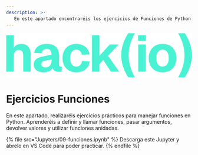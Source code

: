 ```yaml
---
description: >-
   En este apartado encontraréis los ejercicios de Funciones de Python.
---
```


<div style="text-align: center;">
  <img src="https://github.com/Hack-io-Data/Imagenes/blob/main/01-LogosHackio/logo_celeste@4x.png?raw=true" alt="logo hack(io)" />
</div>


# Ejercicios Funciones

En este apartado, realizaréis ejercicios prácticos para manejar funciones en Python. Aprenderéis a definir y llamar funciones, pasar argumentos, devolver valores y utilizar funciones anidadas. 

{% file src="Jupyters/09-funciones.ipynb" %}
Descarga este Jupyter y ábrelo en VS Code para poder practicar.
{% endfile %}
